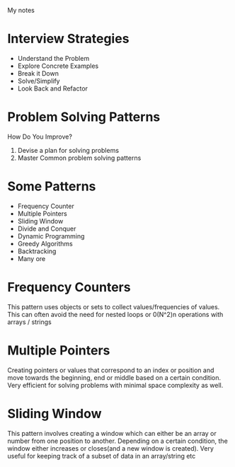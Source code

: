 My notes

# Interview Strategies 
- Understand the Problem
- Explore Concrete Examples
- Break it Down
- Solve/Simplify
- Look Back and Refactor 

# Problem Solving Patterns

How Do You Improve? 
1) Devise a plan for solving problems
2) Master Common problem solving patterns

# Some Patterns
- Frequency Counter
- Multiple Pointers 
- Sliding Window
- Divide and Conquer 
- Dynamic Programming
- Greedy Algorithms 
- Backtracking
- Many ore


# Frequency Counters
This pattern uses objects or sets to collect values/frequencies of values.
This can often avoid the need for nested loops or 0(N^2)n operations with arrays / strings

# Multiple Pointers
Creating pointers or values that correspond to an index or position and move towards the beginning, end or middle based on a certain condition. Very efficient for solving problems with minimal space complexity as well.

# Sliding Window
This pattern involves creating a window which can either be an array or number from one position to another. Depending on a certain condition, the window either increases or closes(and a new window is created).
Very useful for keeping track of a subset of data in an array/string etc